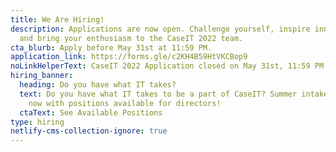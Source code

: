 ```yaml
---
title: We Are Hiring!
description: Applications are now open. Challenge yourself, inspire innovation,
  and bring your enthusiasm to the CaseIT 2022 team.
cta_blurb: Apply before May 31st at 11:59 PM.
application_link: https://forms.gle/c2KH4B59HtVKCBop9
noLinkHelperText: CaseIT 2022 Application closed on May 31st, 11:59 PM.
hiring_banner:
  heading: Do you have what IT takes?
  text: Do you have what IT takes to be a part of CaseIT? Summer intake is open
    now with positions available for directors!
  ctaText: See Available Positions
type: hiring
netlify-cms-collection-ignore: true
---
```

